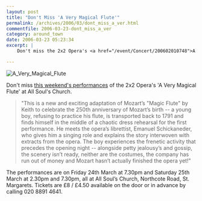 ```yaml
---
layout: post
title: "Don't Miss 'A Very Magical Flute'"
permalink: /archives/2006/03/dont_miss_a_ver.html
commentfile: 2006-03-23-dont_miss_a_ver
category: around_town
date: 2006-03-23 05:23:34
excerpt: |
    Don't miss the 2x2 Opera's <a href="/event/Concert/200602010748">A Very Magical Flute</a> The performances are on Friday 24th March at 7.30pm and Saturday 25th March at 2.30pm and 7.30pm, all at All Soul’s Church, Northcote Road, St. Margarets. Tickets are £8 / £4.50 available on the door or in advance by calling 020 8891 4641.

---
```


<img src="/assets/images/2006/200602010748_A_Very_Magical_Flute.gif" alt="A_Very_Magical_Flute" class="right ignore"/>

Don't miss [this weekend's performances](/event/Concert/200602010748) of the 2x2 Opera's 'A Very Magical Flute' at All Soul's Church.

> "This is a new and exciting adaptation of Mozart’s "Magic Flute" by Keith to celebrate the 250th anniversary of Mozart’s birth -- a young boy, refusing to practice his flute, is transported back to 1791 and finds himself in the middle of a chaotic dress rehearsal for the first performance. He meets the opera’s librettist, Emanuel Schickaneder, who gives him a singing role and explains the story interwoven with extracts from the opera. The boy experiences the frenetic activity that precedes the opening night -- alongside petty jealousy’s and gossip, the scenery isn’t ready, neither are the costumes, the company has run out of money and Mozart hasn’t actually finished the opera yet!"

The performances are on Friday 24th March at 7.30pm and Saturday 25th March at 2.30pm and 7.30pm, all at All Soul’s Church, Northcote Road, St. Margarets. Tickets are £8 / £4.50 available on the door or in advance by calling 020 8891 4641.
